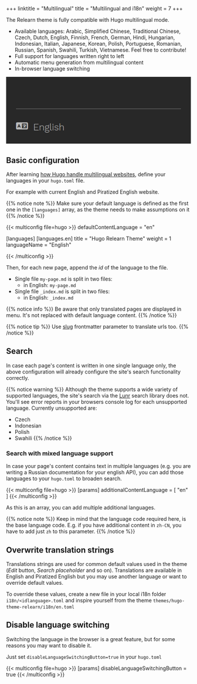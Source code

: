 +++
linktitle = "Multilingual"
title = "Multilingual and i18n"
weight = 7
+++

The Relearn theme is fully compatible with Hugo multilingual mode.

- Available languages: Arabic, Simplified Chinese, Traditional Chinese, Czech, Dutch, English, Finnish, French, German, Hindi, Hungarian, Indonesian, Italian, Japanese, Korean, Polish, Portuguese, Romanian, Russian, Spanish, Swahili, Turkish, Vietnamese. Feel free to contribute!
- Full support for languages written right to left
- Automatic menu generation from multilingual content
- In-browser language switching

![I18n menu](i18n-menu.gif?width=18.75rem)

## Basic configuration

After learning [how Hugo handle multilingual websites](https://gohugo.io/content-management/multilingual), define your languages in your `hugo.toml` file.

For example with current English and Piratized English website.

{{% notice note %}}
Make sure your default language is defined as the first one in the `[languages]` array, as the theme needs to make assumptions on it
{{% /notice %}}

{{< multiconfig file=hugo >}}
defaultContentLanguage = "en"

[languages]
[languages.en]
title = "Hugo Relearn Theme"
weight = 1
languageName = "English"

{{< /multiconfig >}}

Then, for each new page, append the _id_ of the language to the file.

- Single file `my-page.md` is split in two files:
  - in English: `my-page.md`
- Single file `_index.md` is split in two files:
  - in English: `_index.md`

{{% notice info %}}
Be aware that only translated pages are displayed in menu. It's not replaced with default language content.
{{% /notice %}}

{{% notice tip %}}
Use [slug](https://gohugo.io/content-management/multilingual/#translate-your-content) frontmatter parameter to translate urls too.
{{% /notice %}}

## Search

In case each page's content is written in one single language only, the above configuration will already configure the site's search functionality correctly.

{{% notice warning %}}
Although the theme supports a wide variety of supported languages, the site's search via the [Lunr](https://lunrjs.com) search library does not.
You'll see error reports in your browsers console log for each unsupported language. Currently unsupported are:

- Czech
- Indonesian
- Polish
- Swahili
{{% /notice %}}

### Search with mixed language support

In case your page's content contains text in multiple languages (e.g. you are writing a Russian documentation for your english API), you can add those languages to your `hugo.toml` to broaden search.

{{< multiconfig file=hugo >}}
[params]
  additionalContentLanguage = [ "en" ]
{{< /multiconfig >}}

As this is an array, you can add multiple additional languages.

{{% notice note %}}
Keep in mind that the language code required here, is the base language code. E.g. if you have additional content in `zh-CN`, you have to add just `zh` to this parameter.
{{% /notice %}}

## Overwrite translation strings

Translations strings are used for common default values used in the theme (_Edit_ button, _Search placeholder_ and so on). Translations are available in English and Piratized English but you may use another language or want to override default values.

To override these values, create a new file in your local i18n folder `i18n/<idlanguage>.toml` and inspire yourself from the theme `themes/hugo-theme-relearn/i18n/en.toml`

## Disable language switching

Switching the language in the browser is a great feature, but for some reasons you may want to disable it.

Just set `disableLanguageSwitchingButton=true` in your `hugo.toml`

{{< multiconfig file=hugo >}}
[params]
  disableLanguageSwitchingButton = true
{{< /multiconfig >}}
